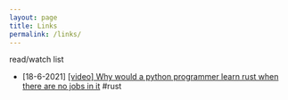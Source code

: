 ```yaml
---
layout: page
title: Links
permalink: /links/
---
```


read/watch list

* [18-6-2021] 
 <a href="https://www.youtube.com/watch?v=IYLf8lUqR40">[video] Why would a python programmer learn rust when there are no jobs in it</a> #rust 